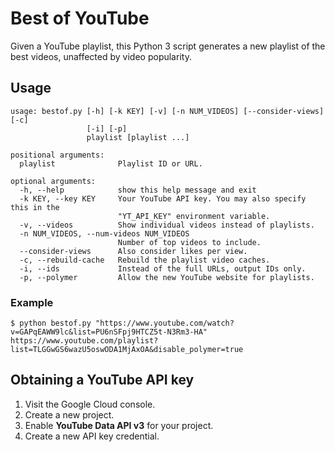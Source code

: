 # Best of YouTube
Given a YouTube playlist, this Python 3 script generates a new playlist of the best videos, unaffected by video popularity.

## Usage
```
usage: bestof.py [-h] [-k KEY] [-v] [-n NUM_VIDEOS] [--consider-views] [-c]
                 [-i] [-p]
                 playlist [playlist ...]

positional arguments:
  playlist              Playlist ID or URL.

optional arguments:
  -h, --help            show this help message and exit
  -k KEY, --key KEY     Your YouTube API key. You may also specify this in the
                        "YT_API_KEY" environment variable.
  -v, --videos          Show individual videos instead of playlists.
  -n NUM_VIDEOS, --num-videos NUM_VIDEOS
                        Number of top videos to include.
  --consider-views      Also consider likes per view.
  -c, --rebuild-cache   Rebuild the playlist video caches.
  -i, --ids             Instead of the full URLs, output IDs only.
  -p, --polymer         Allow the new YouTube website for playlists.
```
### Example
```shell
$ python bestof.py "https://www.youtube.com/watch?v=GAPqEAWW9lc&list=PU6nSFpj9HTCZ5t-N3Rm3-HA"
https://www.youtube.com/playlist?list=TLGGwGS6wazU5oswODA1MjAxOA&disable_polymer=true
```

## Obtaining a YouTube API key
1. Visit the Google Cloud console.
2. Create a new project.
3. Enable **YouTube Data API v3** for your project.
4. Create a new API key credential.
